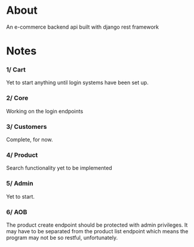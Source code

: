 # About

An e-commerce backend api built with django rest framework

# Notes

### 1/ Cart
Yet to start anything until login systems have been set up.

### 2/ Core
Working on the login endpoints

### 3/ Customers
Complete, for now.

### 4/ Product
Search functionality yet to be implemented

### 5/ Admin
Yet to start.

### 6/ AOB
The product create endpoint should be protected with admin privileges.
It may have to be separated from the product list endpoint which means the program may not be so restful, unfortunately. 